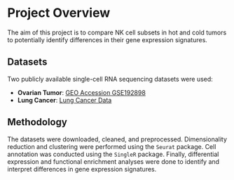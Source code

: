 # Project Overview

The aim of this project is to compare NK cell subsets in hot and cold tumors to potentially identify differences in their gene expression signatures.

## Datasets

Two publicly available single-cell RNA sequencing datasets were used:
- **Ovarian Tumor**: [GEO Accession GSE192898](https://www.ncbi.nlm.nih.gov/geo/query/acc.cgi?acc=GSE192898)
- **Lung Cancer**: [Lung Cancer Data](https://lungcancer.chenlulab.com/#/download)

## Methodology

The datasets were downloaded, cleaned, and preprocessed. Dimensionality reduction and clustering were performed using the `Seurat` package. Cell annotation was conducted using the `SingleR` package. Finally, differential expression and functional enrichment analyses were done to identify and interpret differences in gene expression signatures.


